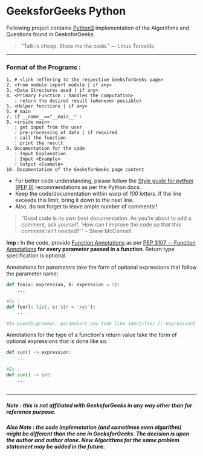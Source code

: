 # GeeksforGeeks Python
Following project contains [Python3](https://docs.python.org/3/) implementation of the Algorithms and Questions found in GeeksforGeeks.

> “Talk is cheap. Show me the code.” 
> ― Linus Torvalds

<hr />

### Format of the Programs :
```
1. # <link reffering to the respective GeeksforGeeks page>
2. <from module import module | if any>
3. <Data Structures used | if any>
4. <Primary Function : handles the computation> 
   : return the desired result (whenever possible)
5. <Helper functions | if any>
6. # main
7. if __name__=="__main__" :
8. <inside main> 
   : get input from the user 
   : pre-processing of data | if required 
   : call the function 
   : print the result
9. Documentation for the code 
   : Input Explanation 
   : Input <Example>
   : Output <Example>
10. Documentation of the GeeksforGeeks page content
```

+ For better code understanding, please follow the [Style guide for python (PEP 8)](https://www.python.org/dev/peps/pep-0008/) recommendations as per the Python docs. 
+ Keep the code/documentation within warp of *100 letters*. If the line exceeds this limit, bring it down to the next line.
+ Also, do not forget to leave ample number of comments!!

> “Good code is its own best documentation. As you’re about to add a comment, ask yourself, ‘How can I improve the code so that this comment isn’t needed?'”
> – Steve McConnell 


**Imp :** In the code, provide [Function Annotations](https://www.python.org/dev/peps/pep-3107/) as per [PEP 3107 -- Function Annotations](https://www.python.org/dev/peps/pep-3107/) **for every parameter passed in a function**. Return type specification is optional.

Annotations for *parameters* take the form of optional expressions that follow the parameter name:

```python
def foo(a: expression, b: expression = 5):
    ...

#Ex : 
def foo(l: list, s: str = 'xyz'):
    ...

#In pseudo-grammar, parameters now look like identifier [: expression] [= expression]
```

Annotations for the type of a function's return value take the form of optional expressions that is done like so:

```python
def sum() -> expression:
    ...
    
#Ex :
def sum() -> int:
    ...
    
```

<hr />

##### **Note** : this is not affiliated with GeeksforGeeks in any way other than for reference purpose.

##### **Also Note** : the code implemetation (and sometimes even algorithm) might be different than the one in GeeksforGeeks. The decision is upon the author and author alone. New Algorithms for the same problem statement may be added in the future.
